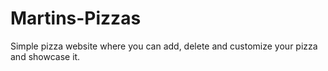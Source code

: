 # Martins-Pizzas
Simple pizza website where you can add, delete and customize your pizza and showcase it. 
